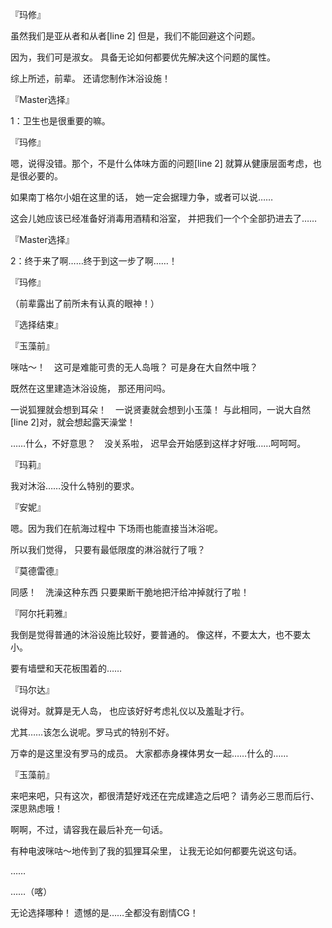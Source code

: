 『玛修』

虽然我们是亚从者和从者[line 2]
但是，我们不能回避这个问题。

因为，我们可是淑女。
具备无论如何都要优先解决这个问题的属性。

综上所述，前辈。
还请您制作沐浴设施！

『Master选择』

1：卫生也是很重要的嘛。

『玛修』

嗯，说得没错。那个，不是什么体味方面的问题[line 2]
就算从健康层面考虑，也是很必要的。

如果南丁格尔小姐在这里的话，
她一定会据理力争，或者可以说……

这会儿她应该已经准备好消毒用酒精和浴室，
并把我们一个个全部扔进去了……

『Master选择』

2：终于来了啊……终于到这一步了啊……！

『玛修』

（前辈露出了前所未有认真的眼神！）

『选择结束』

『玉藻前』

咪咕～！　这可是难能可贵的无人岛哦？
可是身在大自然中哦？

既然在这里建造沐浴设施，
那还用问吗。

一说狐狸就会想到耳朵！　一说贤妻就会想到小玉藻！
与此相同，一说大自然[line 2]对，就会想起露天澡堂！

……什么，不好意思？　没关系啦，
迟早会开始感到这样才好哦……呵呵呵。

『玛莉』

我对沐浴……没什么特别的要求。

『安妮』

嗯。因为我们在航海过程中
下场雨也能直接当沐浴呢。

所以我们觉得，
只要有最低限度的淋浴就行了哦？

『莫德雷德』

同感！　洗澡这种东西
只要果断干脆地把汗给冲掉就行了啦！

『阿尔托莉雅』

我倒是觉得普通的沐浴设施比较好，要普通的。
像这样，不要太大，也不要太小。

要有墙壁和天花板围着的……

『玛尔达』

说得对。就算是无人岛，
也应该好好考虑礼仪以及羞耻才行。

尤其……该怎么说呢。罗马式的特别不好。

万幸的是这里没有罗马的成员。
大家都赤身裸体男女一起……什么的……

『玉藻前』

来吧来吧，只有这次，都很清楚好戏还在完成建造之后吧？
请务必三思而后行、深思熟虑哦！

啊啊，不过，请容我在最后补充一句话。

有种电波咪咕～地传到了我的狐狸耳朵里，
让我无论如何都要先说这句话。

……

……（喀）

无论选择哪种！
遗憾的是……全都没有剧情CG！

